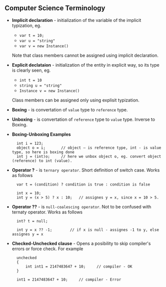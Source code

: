 ## Computer Science Terminology

- **Implicit declaration** - initialization of the variable of the implicit typization, eg. 
  - `var t = 10;` 
  - `var u = "string"`
  - `var v = new Instance()`
  
  Note that class members cannot be assigned using implicit declaration.
  
- **Explicit declataion** - initialization of the entity in explicit way, so its type is clearly seen, eg.
  - `int t = 10`
  - `string u = "string"`
  - `Instance v = new Instance()`
  
  Class members can be assigned only using explisit typization.

- **Boxing** - is convertation of `value` type to `reference` type.

- **Unboxing** - is convertation of `reference` type to `value` type. Inverse to Boxing.

- **Boxing-Unboxing Examples**
	
		int i = 123;
		object o = i;		// object – is reference type, int - is value type, so here is boxing done
		int j = (int)o;		// here we unbox object o, eg. convert object (reference) to int (value).

- **Operator ?** - is `ternary operator`. Short definition of switch case. Works as follows

		var t = (condition) ? condition is true : condition is false

		int x = 10;
		int y = (x > 5) ? x : 10;	// assignes y = x, since x = 10 > 5.

- **Operator ??** - is `null-coalescing operator`. Not to be confused with ternaty operator. Works as follows

		int? t = null;
		
		int y = x ?? -1;		// if x is null - assignes -1 to y, else assignes y = x
		
- **Checked-Unchecked clause** - Opens a posibility to skip compiler's errors or force check. For example

		unchecked
        {
            int int1 = 2147483647 + 10;		// compiler - OK
        }

        int1 = 2147483647 + 10;		// compiler - Error
		
		